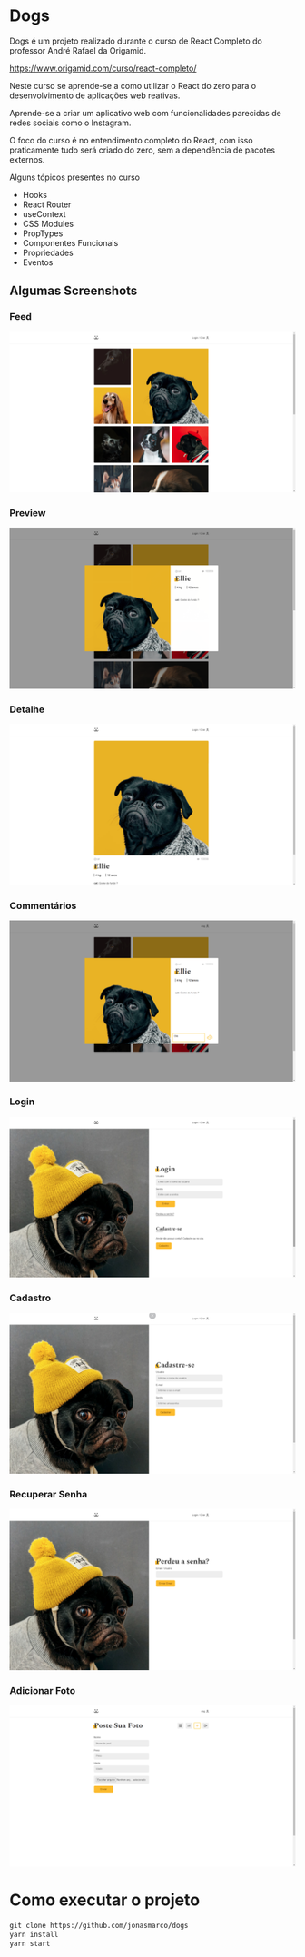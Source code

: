 # Dogs
Dogs é um projeto realizado durante o curso de React Completo do professor André Rafael da Origamid.

https://www.origamid.com/curso/react-completo/

Neste curso se aprende-se a como utilizar o React do zero para o desenvolvimento de aplicações web reativas.

Aprende-se a criar um aplicativo web com funcionalidades parecidas de redes sociais como o Instagram.

O foco do curso é no entendimento completo do React, com isso praticamente tudo será criado do zero, sem a dependência de pacotes externos.

Alguns tópicos presentes no curso
- Hooks
- React Router
- useContext
- CSS Modules
- PropTypes
- Componentes Funcionais
- Propriedades
- Eventos

## Algumas Screenshots

### Feed
![image description](screenshots/Feed.png)

### Preview
![image description](screenshots/Preview.png)

### Detalhe
![image description](screenshots/Detail.png)

### Commentários
![image description](screenshots/Comment.png)

### Login
![image description](screenshots/Login.png)

### Cadastro
![image description](screenshots/Sigin.png)

### Recuperar Senha
![image description](screenshots/RecoveryPassword.png)

### Adicionar Foto
![image description](screenshots/PostPhoto.png)

# Como executar o projeto
```console
git clone https://github.com/jonasmarco/dogs
yarn install
yarn start
```